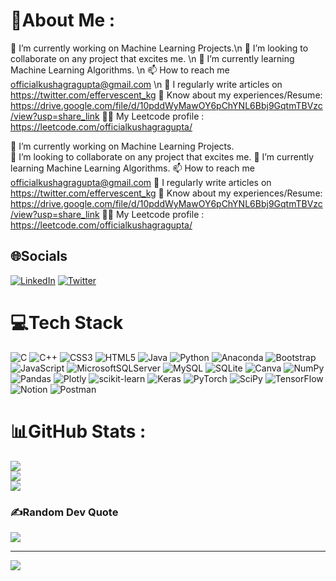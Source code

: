 # 💫About Me :
🔭 I’m currently working on Machine Learning Projects.\n
👯 I’m looking to collaborate on any project that excites me. \n
🌱 I’m currently learning Machine Learning Algorithms. \n
📫 How to reach me officialkushagragupta@gmail.com  \n
📝 I regularly write articles on https://twitter.com/effervescent_kg
📄 Know about my experiences/Resume: https://drive.google.com/file/d/10pddWyMawOY6pChYNL6Bbj9GqtmTBVzc/view?usp=share_link
👨‍💻 My Leetcode profile : https://leetcode.com/officialkushagragupta/

🔭 I’m currently working on Machine Learning Projects. <br>
👯 I’m looking to collaborate on any project that excites me.
🌱 I’m currently learning Machine Learning Algorithms.
📫 How to reach me officialkushagragupta@gmail.com
📝 I regularly write articles on https://twitter.com/effervescent_kg
📄 Know about my experiences/Resume: https://drive.google.com/file/d/10pddWyMawOY6pChYNL6Bbj9GqtmTBVzc/view?usp=share_link
👨‍💻 My Leetcode profile : https://leetcode.com/officialkushagragupta/



## 🌐Socials
[![LinkedIn](https://img.shields.io/badge/LinkedIn-%230077B5.svg?logo=linkedin&logoColor=white)](https://linkedin.com/in/https://www.linkedin.com/in/kushagra-gupta-73711722a/) [![Twitter](https://img.shields.io/badge/Twitter-%231DA1F2.svg?logo=Twitter&logoColor=white)](https://twitter.com/https://twitter.com/effervescent_kg) 

# 💻Tech Stack
![C](https://img.shields.io/badge/c-%2300599C.svg?style=for-the-badge&logo=c&logoColor=white) ![C++](https://img.shields.io/badge/c++-%2300599C.svg?style=for-the-badge&logo=c%2B%2B&logoColor=white) ![CSS3](https://img.shields.io/badge/css3-%231572B6.svg?style=for-the-badge&logo=css3&logoColor=white) ![HTML5](https://img.shields.io/badge/html5-%23E34F26.svg?style=for-the-badge&logo=html5&logoColor=white) ![Java](https://img.shields.io/badge/java-%23ED8B00.svg?style=for-the-badge&logo=java&logoColor=white) ![Python](https://img.shields.io/badge/python-3670A0?style=for-the-badge&logo=python&logoColor=ffdd54) ![Anaconda](https://img.shields.io/badge/Anaconda-%2344A833.svg?style=for-the-badge&logo=anaconda&logoColor=white) ![Bootstrap](https://img.shields.io/badge/bootstrap-%23563D7C.svg?style=for-the-badge&logo=bootstrap&logoColor=white) ![JavaScript](https://img.shields.io/badge/javascript-%23323330.svg?style=for-the-badge&logo=javascript&logoColor=%23F7DF1E) ![MicrosoftSQLServer](https://img.shields.io/badge/Microsoft%20SQL%20Sever-CC2927?style=for-the-badge&logo=microsoft%20sql%20server&logoColor=white) ![MySQL](https://img.shields.io/badge/mysql-%2300f.svg?style=for-the-badge&logo=mysql&logoColor=white) ![SQLite](https://img.shields.io/badge/sqlite-%2307405e.svg?style=for-the-badge&logo=sqlite&logoColor=white) ![Canva](https://img.shields.io/badge/Canva-%2300C4CC.svg?style=for-the-badge&logo=Canva&logoColor=white) ![NumPy](https://img.shields.io/badge/numpy-%23013243.svg?style=for-the-badge&logo=numpy&logoColor=white) ![Pandas](https://img.shields.io/badge/pandas-%23150458.svg?style=for-the-badge&logo=pandas&logoColor=white) ![Plotly](https://img.shields.io/badge/Plotly-%233F4F75.svg?style=for-the-badge&logo=plotly&logoColor=white) ![scikit-learn](https://img.shields.io/badge/scikit--learn-%23F7931E.svg?style=for-the-badge&logo=scikit-learn&logoColor=white) ![Keras](https://img.shields.io/badge/Keras-%23D00000.svg?style=for-the-badge&logo=Keras&logoColor=white) ![PyTorch](https://img.shields.io/badge/PyTorch-%23EE4C2C.svg?style=for-the-badge&logo=PyTorch&logoColor=white) ![SciPy](https://img.shields.io/badge/SciPy-%230C55A5.svg?style=for-the-badge&logo=scipy&logoColor=%white) ![TensorFlow](https://img.shields.io/badge/TensorFlow-%23FF6F00.svg?style=for-the-badge&logo=TensorFlow&logoColor=white) ![Notion](https://img.shields.io/badge/Notion-%23000000.svg?style=for-the-badge&logo=notion&logoColor=white) ![Postman](https://img.shields.io/badge/Postman-FF6C37?style=for-the-badge&logo=postman&logoColor=white)
# 📊GitHub Stats :
![](https://github-readme-stats.vercel.app/api?username=officialkushagragupta&theme=radical&hide_border=false&include_all_commits=false&count_private=false)<br/>
![](https://github-readme-streak-stats.herokuapp.com/?user=officialkushagragupta&theme=radical&hide_border=false)<br/>
![](https://github-readme-stats.vercel.app/api/top-langs/?username=officialkushagragupta&theme=radical&hide_border=false&include_all_commits=false&count_private=false&layout=compact)

### ✍️Random Dev Quote
![](https://quotes-github-readme.vercel.app/api?type=horizontal&theme=radical)

---
[![](https://visitcount.itsvg.in/api?id=officialkushagragupta&icon=0&color=0)](https://visitcount.itsvg.in)

